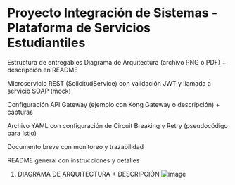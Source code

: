 # Proyecto Integración de Sistemas - Plataforma de Servicios Estudiantiles
Estructura de entregables
Diagrama de Arquitectura (archivo PNG o PDF) + descripción en README

Microservicio REST (SolicitudService) con validación JWT y llamada a servicio SOAP (mock)

Configuración API Gateway (ejemplo con Kong Gateway o descripción) + capturas

Archivo YAML con configuración de Circuit Breaking y Retry (pseudocódigo para Istio)

Documento breve con monitoreo y trazabilidad

README general con instrucciones y detalles

1. DIAGRAMA DE ARQUITECTURA + DESCRIPCIÓN
![image](https://github.com/user-attachments/assets/47b96904-fa1a-401d-afa8-b1f999ea9b26)
